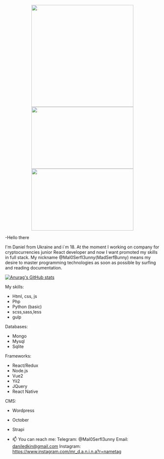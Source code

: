 <p align="center">
<a href="https://kyrrex.com/en/blog/"><img width="333" src="https://i.imgflip.com/5g9gae.gif"></a>
<a href="https://krrx-bot.com/"><img width="333" height="202" src="https://i.imgflip.com/5l3jai.gif"></a>
<img height="202" width="333" src="https://i.imgflip.com/63ahye.gif">
</p>

-Hello there 
 
I'm Daniel from Ukraine and i`m 18. At the moment I working on company for cryptocurrencies junior React developer and now I want promoted my skills in full stack.
My nickname @MaI0SerfI3unny(MadSerfBunny) means my desire to master programming technologies as soon as possible by surfing and reading documentation.

[![Anurag's GitHub stats](https://github-readme-stats.vercel.app/api?username=MaI0SerfI3unny)](https://github.com/anuraghazra/github-readme-stats)

My skills:
- Html, css, js
- Php
- Python (basic)
- scss,sass,less
- gulp

Databases:
- Mongo
- Mysql
- Sqlite

Frameworks:
- React/Redux
- Node.js
- Vue2
- Yii2
- JQuery
- React Native

CMS:
- Wordpress
- October
- Strapi

- 📫 You can reach me:
    Telegram: @MaI0SerfI3unny
    Email: daniledkin@gmail.com
    Instagram: https://www.instagram.com/mr_d.a.n.i.n.a?r=nametag
